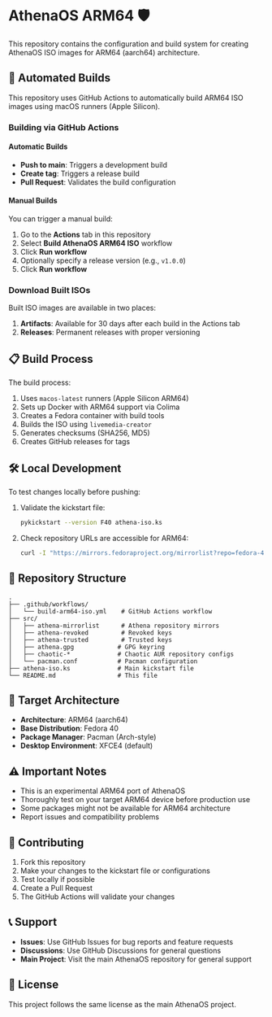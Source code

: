 # AthenaOS ARM64 🛡️

This repository contains the configuration and build system for creating AthenaOS ISO images for ARM64 (aarch64) architecture.

## 🚀 Automated Builds

This repository uses GitHub Actions to automatically build ARM64 ISO images using macOS runners (Apple Silicon). 

### Building via GitHub Actions

#### Automatic Builds
- **Push to main**: Triggers a development build
- **Create tag**: Triggers a release build
- **Pull Request**: Validates the build configuration

#### Manual Builds
You can trigger a manual build:

1. Go to the **Actions** tab in this repository
2. Select **Build AthenaOS ARM64 ISO** workflow
3. Click **Run workflow**
4. Optionally specify a release version (e.g., `v1.0.0`)
5. Click **Run workflow**

### Download Built ISOs

Built ISO images are available in two places:

1. **Artifacts**: Available for 30 days after each build in the Actions tab
2. **Releases**: Permanent releases with proper versioning

## 📋 Build Process

The build process:

1. Uses `macos-latest` runners (Apple Silicon ARM64)
2. Sets up Docker with ARM64 support via Colima
3. Creates a Fedora container with build tools
4. Builds the ISO using `livemedia-creator`
5. Generates checksums (SHA256, MD5)
6. Creates GitHub releases for tags

## 🛠️ Local Development

To test changes locally before pushing:

1. Validate the kickstart file:
   ```bash
   pykickstart --version F40 athena-iso.ks
   ```

2. Check repository URLs are accessible for ARM64:
   ```bash
   curl -I "https://mirrors.fedoraproject.org/mirrorlist?repo=fedora-40&arch=aarch64"
   ```

## 📁 Repository Structure

```
.
├── .github/workflows/
│   └── build-arm64-iso.yml    # GitHub Actions workflow
├── src/
│   ├── athena-mirrorlist      # Athena repository mirrors
│   ├── athena-revoked         # Revoked keys
│   ├── athena-trusted         # Trusted keys
│   ├── athena.gpg            # GPG keyring
│   ├── chaotic-*             # Chaotic AUR repository configs
│   └── pacman.conf           # Pacman configuration
├── athena-iso.ks             # Main kickstart file
└── README.md                 # This file
```

## 🎯 Target Architecture

- **Architecture**: ARM64 (aarch64)
- **Base Distribution**: Fedora 40
- **Package Manager**: Pacman (Arch-style)
- **Desktop Environment**: XFCE4 (default)

## ⚠️ Important Notes

- This is an experimental ARM64 port of AthenaOS
- Thoroughly test on your target ARM64 device before production use
- Some packages might not be available for ARM64 architecture
- Report issues and compatibility problems

## 🤝 Contributing

1. Fork this repository
2. Make your changes to the kickstart file or configurations
3. Test locally if possible
4. Create a Pull Request
5. The GitHub Actions will validate your changes

## 📞 Support

- **Issues**: Use GitHub Issues for bug reports and feature requests
- **Discussions**: Use GitHub Discussions for general questions
- **Main Project**: Visit the main AthenaOS repository for general support

## 📄 License

This project follows the same license as the main AthenaOS project.